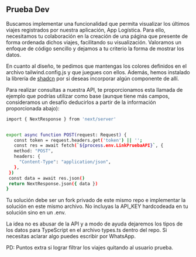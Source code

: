## Prueba Dev

Buscamos implementar una funcionalidad que permita visualizar los últimos viajes registrados por nuestra aplicación, App Logística. Para ello, necesitamos tu colaboración en la creación de una página que presente de forma ordenada dichos viajes, facilitando su visualización. Valoramos un enfoque de código sencillo y dejamos a tu criterio la forma de mostrar los datos.

En cuanto al diseño, te pedimos que mantengas los colores definidos en el archivo tailwind.config.js y que juegues con ellos. Además, hemos instalado la librería de [shadcn](https://ui.shadcn.com/) por si deseas incorporar algún componente de allí.

Para realizar consultas a nuestra API, te proporcionamos esta llamada de ejemplo que podrías utilizar como base (aunque tiene más campos, consideramos un desafío deducirlos a partir de la información proporcionada abajo):

```bash
import { NextResponse } from 'next/server'


export async function POST(request: Request) {
   const token = request.headers.get('token') || '';
   const res = await fetch(`${process.env.LinkPruebaAPI}`, {
   method: "POST",
   headers: {
     "Content-Type": "application/json",
   },
 })
 const data = await res.json()
 return NextResponse.json({ data })
}
```
Tu solución debe ser un fork privado de este mismo repo e implementar la solución en este mismo archivo. No incluyas la API_KEY hardcodeada en tu solución sino en un .env.

La idea no es abusar de la API y a modo de ayuda dejaremos los tipos de los datos para TypeScript en el archivo types.ts dentro del repo. Si necesitas aclarar algo puedes escribir por WhatsApp.

PD: Puntos extra si lograr filtrar los viajes quitando al usuario prueba.
